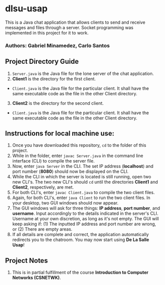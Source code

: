 # dlsu-usap
This is a Java chat application that allows clients to send and receive messages and files through a server. Socket programming was implemented in this project for it to work.

### Authors: Gabriel Minamedez, Carlo Santos

## Project Directory Guide
1. `Server.java` is the Java file for the lone server of the chat application.
2. **Client1** is the directory for the first client.
- `Client.java` is the Java file for the particular client. It shall have the same executable code as the file in the other Client directory.
3. **Client2** is the directory for the second client.
- `Client.java` is the Java file for the particular client. It shall have the same executable code as the file in the other Client directory.

## Instructions for local machine use:
1. Once you have downloaded this repository, `cd` to the folder of this project.
2. While in the folder, enter `javac Server.java` in the command line interface (CLI) to compile the server file.
3. Now, enter `java Server` in the CLI. The set IP address (**localhost**) and port number (**8080**) should now be displayed on the CLI.
4. While the CLI in which the server is located is still running, open two new CLI's. The two new CLI's should `cd` until the directories **Client1** and **Client2**, respectively, are met.
5. For both CLI's, enter `javac Client.java` to compile the two client files.
6. Again, for both CLI's, enter `java Client` to run the two client files. In your desktop, two GUI windows should now appear.
7. The GUI windows will ask for three things: **IP address**, **port number**, and **username**. Input accordingly to the details indicated in the server's CLI. Username at your own discretion, as long as it's not empty. The GUI will keep asking if: (1) The inputted IP address and port number are wrong, or (2) There are empty areas.
8. If all details are complete and correct, the application automatically redirects you to the chatroom. You may now start using **De La Salle Usap**!

## Project Notes
1. This is in partial fulfillment of the course **Introduction to Computer Networks (CSNETWK)**.
